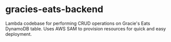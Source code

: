 # gracies-eats-backend
Lambda codebase for performing CRUD operations on Gracie's Eats DynamoDB table. Uses AWS SAM to provision resources for quick and easy deployment. 
